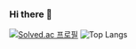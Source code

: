 ### Hi there 👋

[![Solved.ac 프로필](http://mazassumnida.wtf/api/v2/generate_badge?boj=annhj980)](https://solved.ac/annhj980)
![Top Langs](https://github-readme-stats.vercel.app/api/top-langs/?username=anuraghazra&layout=compact)


<!--
**qwerty7878/qwerty7878** is a ✨ _special_ ✨ repository because its `README.md` (this file) appears on your GitHub profile.

Here are some ideas to get you started:

- 🔭 I’m currently working on ...
- 🌱 I’m currently learning ...
- 👯 I’m looking to collaborate on ...
- 🤔 I’m looking for help with ...
- 💬 Ask me about ...
- 📫 How to reach me: ...
- 😄 Pronouns: ...
- ⚡ Fun fact: ...
-->

